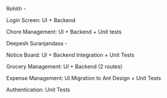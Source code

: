 Rohith -

Login Screen: UI + Backend

Chore Management: UI + Backend + Unit tests

Deepesh Suranjandass -

Notice Board: UI + Backend Integration + Unit Tests

Grocery Management: UI + Backend (2 routes)

Expense Management: UI Migration to Ant Design + Unit Tests

Authentication: Unit Tests
